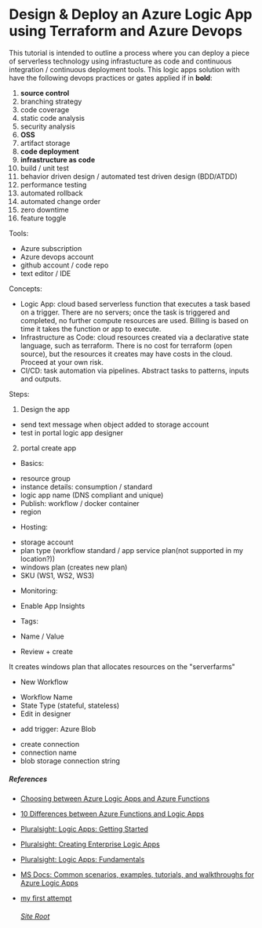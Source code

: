 # Design & Deploy an Azure Logic App using Terraform and Azure Devops

This tutorial is intended to outline a process where you can deploy a piece of serverless technology using infrastucture as code and continuous integration / continuous deployment tools.
This logic apps solution with have the following devops practices or gates applied if in __bold__:
1. __source control__
2. branching strategy
3. code coverage
4. static code analysis
5. security analysis
6. __OSS__
7. artifact storage
8. __code deployment__
9. __infrastructure as code__
10. build / unit test
11. behavior driven design / automated test driven design (BDD/ATDD)
12. performance testing
13. automated rollback
14. automated change order
15. zero downtime
16. feature toggle

Tools:
* Azure subscription
* Azure devops account
* github account / code repo
* text editor / IDE

Concepts:
* Logic App: cloud based serverless function that executes a task based on a trigger. There are no servers; once the task is triggered and completed, no further compute resources are used. Billing is based on time it takes the function or app to execute.
* Infrastructure as Code: cloud resources created via a declarative state language, such as terraform. There is no cost for terraform (open source), but the resources it creates may have costs in the cloud. Proceed at your own risk.
* CI/CD: task automation via pipelines. Abstract tasks to patterns, inputs and outputs.

Steps:
1. Design the app
- send text message when object added to storage account
- test in portal logic app designer 
2. portal create app
* Basics:
- resource group
- instance details: consumption / standard
- logic app name (DNS compliant and unique)
- Publish: workflow / docker container
- region
* Hosting:
- storage account
- plan type (workflow standard / app service plan(not supported in my location?))
- windows plan (creates new plan)
- SKU (WS1, WS2, WS3)
* Monitoring:
- Enable App Insights
* Tags:
- Name / Value
* Review + create

It creates windows plan that allocates resources on the "serverfarms"

* New Workflow
- Workflow Name
- State Type (stateful, stateless)
- Edit in designer
* add trigger: Azure Blob
- create connection
- connection name
- blob storage connection string

##### References

- [Choosing between Azure Logic Apps and Azure Functions](https://walkerscott.co/2020/03/azure-logic-apps-vs-azure-functions/)
- [10 Differences between Azure Functions and Logic Apps](https://www.codit.eu/blog/10-differences-between-azure-functions-and-logic-apps/)
- [Pluralsight: Logic Apps: Getting Started](https://app.pluralsight.com/library/courses/azure-logic-apps-getting-started/table-of-contents)
- [Pluralsight: Creating Enterprise Logic Apps](https://app.pluralsight.com/library/courses/microsoft-azure-enterprise-logic-app-creating/table-of-contents)
- [Pluralsight: Logic Apps: Fundamentals](https://app.pluralsight.com/library/courses/azure-logic-apps-fundamentals/table-of-contents)
- [MS Docs: Common scenarios, examples, tutorials, and walkthroughs for Azure Logic Apps](https://docs.microsoft.com/en-us/azure/logic-apps/logic-apps-examples-and-scenarios)
- [my first attempt](https://github.com/linuxlsr/az-logic-app-practice)  
  
  ###### [Site Root](https://linuxlsr.github.io)